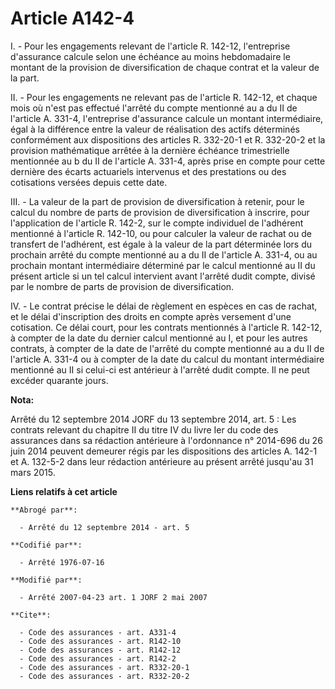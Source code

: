 # Article A142-4

I. - Pour les engagements relevant de l'article R. 142-12, l'entreprise d'assurance calcule selon une échéance au moins
hebdomadaire le montant de la provision de diversification de chaque contrat et la valeur de la part.

II. - Pour les engagements ne relevant pas de l'article R. 142-12, et chaque mois où n'est pas effectué l'arrêté du compte
mentionné au a du II de l'article A. 331-4, l'entreprise d'assurance calcule un montant intermédiaire, égal à la différence
entre la valeur de réalisation des actifs déterminés conformément aux dispositions des articles R. 332-20-1 et R. 332-20-2 et
la provision mathématique arrêtée à la dernière échéance trimestrielle mentionnée au b du II de l'article A. 331-4, après
prise en compte pour cette dernière des écarts actuariels intervenus et des prestations ou des cotisations versées depuis
cette date.

III. - La valeur de la part de provision de diversification à retenir, pour le calcul du nombre de parts de provision de
diversification à inscrire, pour l'application de l'article R. 142-2, sur le compte individuel de l'adhérent mentionné à
l'article R. 142-10, ou pour calculer la valeur de rachat ou de transfert de l'adhérent, est égale à la valeur de la part
déterminée lors du prochain arrêté du compte mentionné au a du II de l'article A. 331-4, ou au prochain montant intermédiaire
déterminé par le calcul mentionné au II du présent article si un tel calcul intervient avant l'arrêté dudit compte, divisé
par le nombre de parts de provision de diversification.

IV. - Le contrat précise le délai de règlement en espèces en cas de rachat, et le délai d'inscription des droits en compte
après versement d'une cotisation. Ce délai court, pour les contrats mentionnés à l'article R. 142-12, à compter de la date du
dernier calcul mentionné au I, et pour les autres contrats, à compter de la date de l'arrêté du compte mentionné au a du II
de l'article A. 331-4 ou à compter de la date du calcul du montant intermédiaire mentionné au II si celui-ci est antérieur à
l'arrêté dudit compte. Il ne peut excéder quarante jours.

**Nota:**

Arrêté du 12 septembre 2014 JORF du 13 septembre 2014, art. 5 : Les contrats relevant du chapitre II du titre IV du livre Ier
du code des assurances dans sa rédaction antérieure à l'ordonnance n° 2014-696 du 26 juin 2014 peuvent demeurer régis par les
dispositions des articles A. 142-1 et A. 132-5-2 dans leur rédaction antérieure au présent arrêté jusqu'au 31 mars 2015.

**Liens relatifs à cet article**

	**Abrogé par**:

	  - Arrêté du 12 septembre 2014 - art. 5

	**Codifié par**:

	  - Arrêté 1976-07-16

	**Modifié par**:

	  - Arrêté 2007-04-23 art. 1 JORF 2 mai 2007

	**Cite**:

	  - Code des assurances - art. A331-4
	  - Code des assurances - art. R142-10
	  - Code des assurances - art. R142-12
	  - Code des assurances - art. R142-2
	  - Code des assurances - art. R332-20-1
	  - Code des assurances - art. R332-20-2
